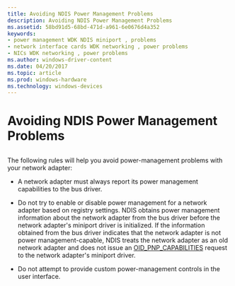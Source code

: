 ```yaml
---
title: Avoiding NDIS Power Management Problems
description: Avoiding NDIS Power Management Problems
ms.assetid: 58bd91d5-68bd-471d-a961-6e0676d4a352
keywords:
- power management WDK NDIS miniport , problems
- network interface cards WDK networking , power problems
- NICs WDK networking , power problems
ms.author: windows-driver-content
ms.date: 04/20/2017
ms.topic: article
ms.prod: windows-hardware
ms.technology: windows-devices
---
```


# Avoiding NDIS Power Management Problems


## <a href="" id="ddk-avoiding-ndis-power-management-problems-ng"></a>


The following rules will help you avoid power-management problems with your network adapter:

-   A network adapter must always report its power management capabilities to the bus driver.

-   Do not try to enable or disable power management for a network adapter based on registry settings. NDIS obtains power management information about the network adapter from the bus driver before the network adapter's miniport driver is initialized. If the information obtained from the bus driver indicates that the network adapter is not power management-capable, NDIS treats the network adapter as an old network adapter and does not issue an [OID\_PNP\_CAPABILITIES](https://msdn.microsoft.com/library/windows/hardware/ff569774) request to the network adapter's miniport driver.

-   Do not attempt to provide custom power-management controls in the user interface.

 

 





